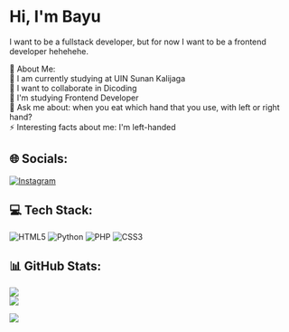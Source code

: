 <h1>Hi, I'm Bayu</h1>
<p>I want to be a fullstack developer, but for now I want to be a frontend developer hehehehe.</p>
💫 About Me:<br>
🔭 I am currently studying at UIN Sunan Kalijaga<br>👯 I want to collaborate in Dicoding<br>🌱 I'm studying Frontend Developer<br>💬 Ask me about: when you eat which hand that you use, with left or right hand?<br>⚡ Interesting facts about me: I'm left-handed

## 🌐 Socials:
[![Instagram](https://img.shields.io/badge/Instagram-%23E4405F.svg?logo=Instagram&logoColor=white)](https://instagram.com/wjcbayy) 

## 💻 Tech Stack:
![HTML5](https://img.shields.io/badge/html5-%23E34F26.svg?style=flat&logo=html5&logoColor=white) 
![Python](https://img.shields.io/badge/python-3670A0?style=flat&logo=python&logoColor=ffdd54) 
![PHP](https://img.shields.io/badge/php-%23777BB4.svg?style=flat&logo=php&logoColor=white) 
![CSS3](https://img.shields.io/badge/css3-%231572B6.svg?style=flat&logo=css3&logoColor=white) 


## 📊 GitHub Stats:
![](https://github-readme-stats.vercel.app/api?username=Wissasono11&theme=radical&hide_border=false&include_all_commits=true&count_private=true)<br/>
![](https://github-readme-stats.vercel.app/api/top-langs/?username=Wissasono11&theme=radical&hide_border=false&include_all_commits=true&count_private=true&layout=compact)

[![](https://visitcount.itsvg.in/api?id=Wissasono11&icon=3&color=0)](https://visitcount.itsvg.in)
